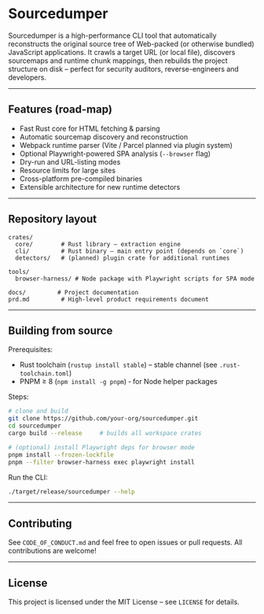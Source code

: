 # Sourcedumper

Sourcedumper is a high-performance CLI tool that automatically reconstructs the original source tree of Web-packed (or otherwise bundled) JavaScript applications.  It crawls a target URL (or local file), discovers sourcemaps and runtime chunk mappings, then rebuilds the project structure on disk – perfect for security auditors, reverse-engineers and developers.

---

## Features (road-map)

* Fast Rust core for HTML fetching & parsing
* Automatic sourcemap discovery and reconstruction
* Webpack runtime parser (Vite / Parcel planned via plugin system)
* Optional Playwright-powered SPA analysis (`--browser` flag)
* Dry-run and URL-listing modes
* Resource limits for large sites
* Cross-platform pre-compiled binaries
* Extensible architecture for new runtime detectors

---

## Repository layout

```
crates/
  core/        # Rust library – extraction engine
  cli/         # Rust binary – main entry point (depends on `core`)
  detectors/   # (planned) plugin crate for additional runtimes

tools/
  browser-harness/ # Node package with Playwright scripts for SPA mode

docs/         # Project documentation
prd.md         # High-level product requirements document
```

---

## Building from source

Prerequisites:

* Rust toolchain (`rustup install stable`) – stable channel (see `.rust-toolchain.toml`)
* PNPM ≥ 8 (`npm install -g pnpm`) ‑ for Node helper packages

Steps:

```bash
# clone and build
git clone https://github.com/your-org/sourcedumper.git
cd sourcedumper
cargo build --release     # builds all workspace crates

# (optional) install Playwright deps for browser mode
pnpm install --frozen-lockfile
pnpm --filter browser-harness exec playwright install
```

Run the CLI:
```bash
./target/release/sourcedumper --help
```

---

## Contributing

See `CODE_OF_CONDUCT.md` and feel free to open issues or pull requests.  All contributions are welcome!

---

## License

This project is licensed under the MIT License – see `LICENSE` for details. 